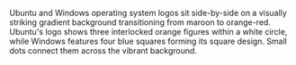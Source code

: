 Ubuntu and Windows operating system logos sit side-by-side on a visually striking gradient background transitioning from maroon to orange-red. Ubuntu's logo shows three interlocked orange figures within a white circle, while Windows features four blue squares forming its square design. Small dots connect them across the vibrant background.